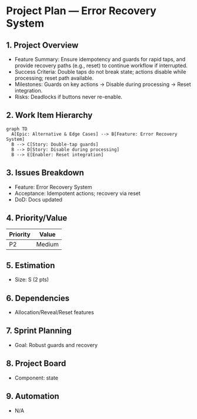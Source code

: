 # Project Plan — Error Recovery System

## 1. Project Overview
- Feature Summary: Ensure idempotency and guards for rapid taps, and provide recovery paths (e.g., reset) to continue workflow if interrupted.
- Success Criteria: Double taps do not break state; actions disable while processing; reset path available.
- Milestones: Guards on key actions → Disable during processing → Reset integration.
- Risks: Deadlocks if buttons never re-enable.

## 2. Work Item Hierarchy
```mermaid
graph TD
  A[Epic: Alternative & Edge Cases] --> B[Feature: Error Recovery System]
  B --> C[Story: Double-tap guards]
  B --> D[Story: Disable during processing]
  B --> E[Enabler: Reset integration]
```

## 3. Issues Breakdown
- Feature: Error Recovery System
- Acceptance: Idempotent actions; recovery via reset
- DoD: Docs updated

## 4. Priority/Value
| Priority | Value |
|---|---|
| P2 | Medium |

## 5. Estimation
- Size: S (2 pts)

## 6. Dependencies
- Allocation/Reveal/Reset features

## 7. Sprint Planning
- Goal: Robust guards and recovery

## 8. Project Board
- Component: state

## 9. Automation
- N/A
